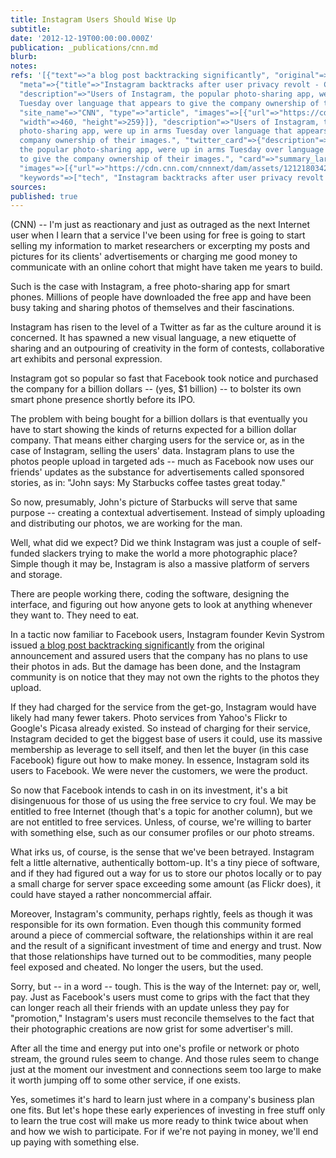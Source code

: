 ```yaml
---
title: Instagram Users Should Wise Up
subtitle: 
date: '2012-12-19T00:00:00.000Z'
publication: _publications/cnn.md
blurb: 
notes: 
refs: '[{"text"=>"a blog post backtracking significantly", "original"=>"http://www.cnn.com/2012/12/18/tech/social-media/instagram-terms-users/index.html",
  "meta"=>{"title"=>"Instagram backtracks after user privacy revolt - CNN", "open_graph"=>{"url"=>"https://www.cnn.com/2012/12/18/tech/social-media/instagram-terms-users/index.html",
  "description"=>"Users of Instagram, the popular photo-sharing app, were up in arms
  Tuesday over language that appears to give the company ownership of their images.",
  "site_name"=>"CNN", "type"=>"article", "images"=>[{"url"=>"https://cdn.cnn.com/cnnnext/dam/assets/121218034208-instagram-terms-users-story-top.jpg",
  "width"=>460, "height"=>259}]}, "description"=>"Users of Instagram, the popular
  photo-sharing app, were up in arms Tuesday over language that appears to give the
  company ownership of their images.", "twitter_card"=>{"description"=>"Users of Instagram,
  the popular photo-sharing app, were up in arms Tuesday over language that appears
  to give the company ownership of their images.", "card"=>"summary_large_image",
  "images"=>[{"url"=>"https://cdn.cnn.com/cnnnext/dam/assets/121218034208-instagram-terms-users-story-top.jpg"}]},
  "keywords"=>["tech", "Instagram backtracks after user privacy revolt - CNN"], "favicon"=>"http://www.cnn.com/favicon.ico"}}]'
sources: 
published: true
---
```

(CNN) -- I'm just as reactionary and just as outraged as the next Internet user when I learn that a service I've been using for free is going to start selling my information to market researchers or excerpting my posts and pictures for its clients' advertisements or charging me good money to communicate with an online cohort that might have taken me years to build.

Such is the case with Instagram, a free photo-sharing app for smart phones. Millions of people have downloaded the free app and have been busy taking and sharing photos of themselves and their fascinations.

Instagram has risen to the level of a Twitter as far as the culture around it is concerned. It has spawned a new visual language, a new etiquette of sharing and an outpouring of creativity in the form of contests, collaborative art exhibits and personal expression.

Instagram got so popular so fast that Facebook took notice and purchased the company for a billion dollars -- (yes, $1 billion) -- to bolster its own smart phone presence shortly before its IPO.

The problem with being bought for a billion dollars is that eventually you have to start showing the kinds of returns expected for a billion dollar company. That means either charging users for the service or, as in the case of Instagram, selling the users' data. Instagram plans to use the photos people upload in targeted ads -- much as Facebook now uses our friends' updates as the substance for advertisements called sponsored stories, as in: "John says: My Starbucks coffee tastes great today."

So now, presumably, John's picture of Starbucks will serve that same purpose -- creating a contextual advertisement. Instead of simply uploading and distributing our photos, we are working for the man.

  

Well, what did we expect? Did we think Instagram was just a couple of self-funded slackers trying to make the world a more photographic place? Simple though it may be, Instagram is also a massive platform of servers and storage.

There are people working there, coding the software, designing the interface, and figuring out how anyone gets to look at anything whenever they want to. They need to eat.

In a tactic now familiar to Facebook users, Instagram founder Kevin Systrom issued [a blog post backtracking significantly](http://www.cnn.com/2012/12/18/tech/social-media/instagram-terms-users/index.html) from the original announcement and assured users that the company has no plans to use their photos in ads. But the damage has been done, and the Instagram community is on notice that they may not own the rights to the photos they upload.

If they had charged for the service from the get-go, Instagram would have likely had many fewer takers. Photo services from Yahoo's Flickr to Google's Picasa already existed. So instead of charging for their service, Instagram decided to get the biggest base of users it could, use its massive membership as leverage to sell itself, and then let the buyer (in this case Facebook) figure out how to make money. In essence, Instagram sold its users to Facebook. We were never the customers, we were the product.

So now that Facebook intends to cash in on its investment, it's a bit disingenuous for those of us using the free service to cry foul. We may be entitled to free Internet (though that's a topic for another column), but we are not entitled to free services. Unless, of course, we're willing to barter with something else, such as our consumer profiles or our photo streams.

What irks us, of course, is the sense that we've been betrayed. Instagram felt a little alternative, authentically bottom-up. It's a tiny piece of software, and if they had figured out a way for us to store our photos locally or to pay a small charge for server space exceeding some amount (as Flickr does), it could have stayed a rather noncommercial affair.

Moreover, Instagram's community, perhaps rightly, feels as though it was responsible for its own formation. Even though this community formed around a piece of commercial software, the relationships within it are real and the result of a significant investment of time and energy and trust. Now that those relationships have turned out to be commodities, many people feel exposed and cheated. No longer the users, but the used.

Sorry, but -- in a word -- tough. This is the way of the Internet: pay or, well, pay. Just as Facebook's users must come to grips with the fact that they can longer reach all their friends with an update unless they pay for "promotion," Instagram's users must reconcile themselves to the fact that their photographic creations are now grist for some advertiser's mill.

After all the time and energy put into one's profile or network or photo stream, the ground rules seem to change. And those rules seem to change just at the moment our investment and connections seem too large to make it worth jumping off to some other service, if one exists.

Yes, sometimes it's hard to learn just where in a company's business plan one fits. But let's hope these early experiences of investing in free stuff only to learn the true cost will make us more ready to think twice about when and how we wish to participate. For if we're not paying in money, we'll end up paying with something else.
